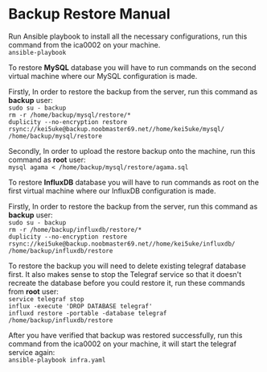 # Backup Restore Manual

Run Ansible playbook to install all the necessary configurations, run this command from the ica0002 on your machine.  
```ansible-playbook```

To restore **MySQL** database you will have to run commands on the second virtual machine where our MySQL configuration is made. 

Firstly, In order to restore the backup from the server, run this command as **backup** user:  
```sudo su - backup```    
``` rm -r /home/backup/mysql/restore/* ```  
```duplicity --no-encryption restore rsync://kei5uke@backup.noobmaster69.net//home/kei5uke/mysql/ /home/backup/mysql/restore```

Secondly, In order to upload the restore backup onto the machine, run this command as **root** user:  
```mysql agama < /home/backup/mysql/restore/agama.sql```

To restore **InfluxDB** database you will have to run commands as root on the first virtual machine where our InfluxDB configuration is made.

Firstly, In order to restore the backup from the server, run this command as **backup** user:  
```sudo su - backup```   
```rm -r /home/backup/influxdb/restore/*```  
```duplicity --no-encryption restore rsync://kei5uke@backup.noobmaster69.net//home/kei5uke/influxdb/ /home/backup/influxdb/restore```

To restore the backup you will need to delete existing telegraf database first. It also makes sense to stop the Telegraf service so that it doesn't recreate the database before you could restore it, run these commands from **root** user:  
```service telegraf stop```  
```influx -execute 'DROP DATABASE telegraf'```  
```influxd restore -portable -database telegraf /home/backup/influxdb/restore```

After you have verified that backup was restored successfully, run this command from the ica0002 on your machine,
it will start the telegraf service again:  
```ansible-playbook infra.yaml```  